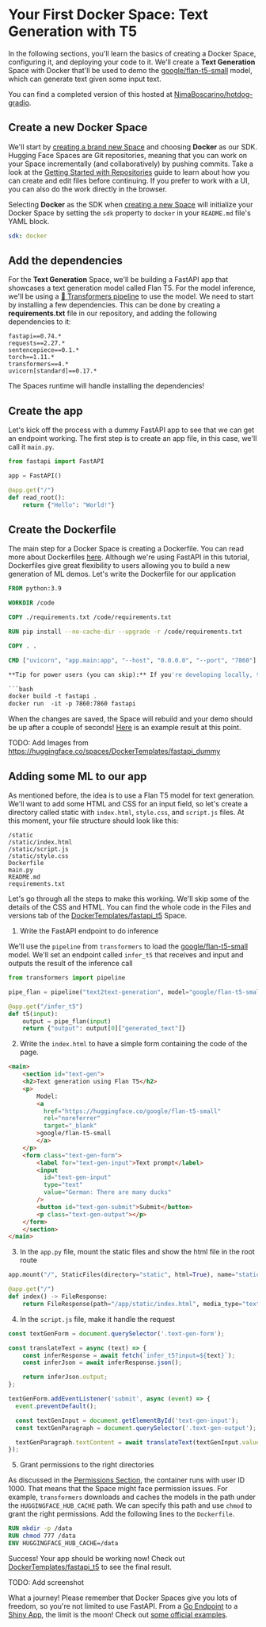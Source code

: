 # Your First Docker Space: Text Generation with T5

In the following sections, you'll learn the basics of creating a Docker Space, configuring it, and deploying your code to it. We'll create a **Text Generation** Space with Docker that'll be used to demo the [google/flan-t5-small](https://huggingface.co/google/flan-t5-small) model, which can generate text given some input text.

You can find a completed version of this hosted at [NimaBoscarino/hotdog-gradio](https://huggingface.co/spaces/NimaBoscarino/hotdog-gradio).

## Create a new Docker Space

We'll start by [creating a brand new Space](https://huggingface.co/new-space) and choosing **Docker** as our SDK. Hugging Face Spaces are Git repositories, meaning that you can work on your Space incrementally (and collaboratively) by pushing commits. Take a look at the [Getting Started with Repositories](./repositories-getting-started) guide to learn about how you can create and edit files before continuing. If you prefer to work with a UI, you can also do the work directly in the browser.

Selecting **Docker** as the SDK when [creating a new Space](https://huggingface.co/new-space) will initialize your Docker Space by setting the `sdk` property to `docker` in your `README.md` file's YAML block.


```yaml
sdk: docker
```

## Add the dependencies

For the **Text Generation** Space, we'll be building a FastAPI app that showcases a text generation model called Flan T5. For the model inference, we'll be using a [🤗 Transformers pipeline](https://huggingface.co/docs/transformers/pipeline_tutorial) to use the model. We need to start by installing a few dependencies. This can be done by creating a **requirements.txt** file in our repository, and adding the following dependencies to it:

```
fastapi==0.74.*
requests==2.27.*
sentencepiece==0.1.*
torch==1.11.*
transformers==4.*
uvicorn[standard]==0.17.*
```

The Spaces runtime will handle installing the dependencies!


## Create the app

Let's kick off the process with a dummy FastAPI app to see that we can get an endpoint working. The first step is to create an app file, in this case, we'll call it `main.py`.

```python
from fastapi import FastAPI

app = FastAPI()

@app.get("/")
def read_root():
    return {"Hello": "World!"}
```


## Create the Dockerfile

The main step for a Docker Space is creating a Dockerfile. You can read more about Dockerfiles [here](TODO). Although we're using FastAPI in this tutorial, Dockerfiles give great flexibility to users allowing you to build a new generation of ML demos. Let's write the Dockerfile for our application

```Dockerfile
FROM python:3.9

WORKDIR /code

COPY ./requirements.txt /code/requirements.txt

RUN pip install --no-cache-dir --upgrade -r /code/requirements.txt

COPY . .

CMD ["uvicorn", "app.main:app", "--host", "0.0.0.0", "--port", "7860"]

**Tip for power users (you can skip):** If you're developing locally, this is a good moment in which you can do `docker build` and `docker run` to debug locally, but it's even easier to push the changes to the Hub and see how it looks like!

```bash
docker build -t fastapi .
docker run  -it -p 7860:7860 fastapi
```

When the changes are saved, the Space will rebuild and your demo should be up after a couple of seconds! [Here](https://huggingface.co/spaces/DockerTemplates/fastapi_dummy) is an example result at this point.

TODO: Add Images from https://huggingface.co/spaces/DockerTemplates/fastapi_dummy 

## Adding some ML to our app

As mentioned before, the idea is to use a Flan T5 model for text generation. We'll want to add some HTML and CSS for an input field, so let's create a directory called static with `index.html`, `style.css`, and `script.js` files. At this moment, your file structure should look like this:

```
/static
/static/index.html
/static/script.js
/static/style.css
Dockerfile
main.py
README.md
requirements.txt
```

Let's go through all the steps to make this working. We'll skip some of the details of the CSS and HTML. You can find the whole code in the Files and versions tab of the [DockerTemplates/fastapi_t5](https://huggingface.co/spaces/DockerTemplates/fastapi_t5) Space.

1. Write the FastAPI endpoint to do inference

We'll use the `pipeline` from `transformers` to load the [google/flan-t5-small](https://huggingface.co/google/flan-t5-small) model. We'll set an endpoint called `infer_t5` that receives and input and outputs the result of the inference call

```python
from transformers import pipeline

pipe_flan = pipeline("text2text-generation", model="google/flan-t5-small")

@app.get("/infer_t5")
def t5(input):
    output = pipe_flan(input)
    return {"output": output[0]["generated_text"]}
```

2. Write the `index.html` to have a simple form containing the code of the page.

```html
<main>
    <section id="text-gen">
    <h2>Text generation using Flan T5</h2>
    <p>
        Model:
        <a
          href="https://huggingface.co/google/flan-t5-small"
          rel="noreferrer"
          target="_blank"
        >google/flan-t5-small
        </a>
    </p>
    <form class="text-gen-form">
        <label for="text-gen-input">Text prompt</label>
        <input
          id="text-gen-input"
          type="text"
          value="German: There are many ducks"
        />
        <button id="text-gen-submit">Submit</button>
        <p class="text-gen-output"></p>
    </form>
    </section>
</main>
```

3. In the `app.py` file, mount the static files and show the html file in the root route

```python
app.mount("/", StaticFiles(directory="static", html=True), name="static")

@app.get("/")
def index() -> FileResponse:
    return FileResponse(path="/app/static/index.html", media_type="text/html")
```

4. In the `script.js` file, make it handle the request

```javascript
const textGenForm = document.querySelector('.text-gen-form');

const translateText = async (text) => {
    const inferResponse = await fetch(`infer_t5?input=${text}`);
    const inferJson = await inferResponse.json();

    return inferJson.output;
};

textGenForm.addEventListener('submit', async (event) => {
  event.preventDefault();

  const textGenInput = document.getElementById('text-gen-input');
  const textGenParagraph = document.querySelector('.text-gen-output');

  textGenParagraph.textContent = await translateText(textGenInput.value);
});
```

5. Grant permissions to the right directories


As discussed in the [Permissions Section](./spaces-sdks-docker#permissions), the container runs with user ID 1000. That means that the Space might face permission issues. For example, `transformers` downloads and caches the models in the path under the `HUGGINGFACE_HUB_CACHE` path. We can specify this path and use `chmod` to grant the right permissions. Add the following lines to the `Dockerfile`.

```Dockerfile
RUN mkdir -p /data
RUN chmod 777 /data
ENV HUGGINGFACE_HUB_CACHE=/data
```

Success! Your app should be working now! Check out [DockerTemplates/fastapi_t5](https://huggingface.co/spaces/DockerTemplates/fastapi_t5) to see the final result.

TODO: Add screenshot

What a journey! Please remember that Docker Spaces give you lots of freedom, so you're not limited to use FastAPI. From a [Go Endpoint](https://huggingface.co/spaces/DockerTemplates/test-docker-go) to a [Shiny App](https://huggingface.co/spaces/DockerTemplates/shiny-with-python), the limit is the moon! Check out [some official examples](./spaces-sdks-docker-examples).